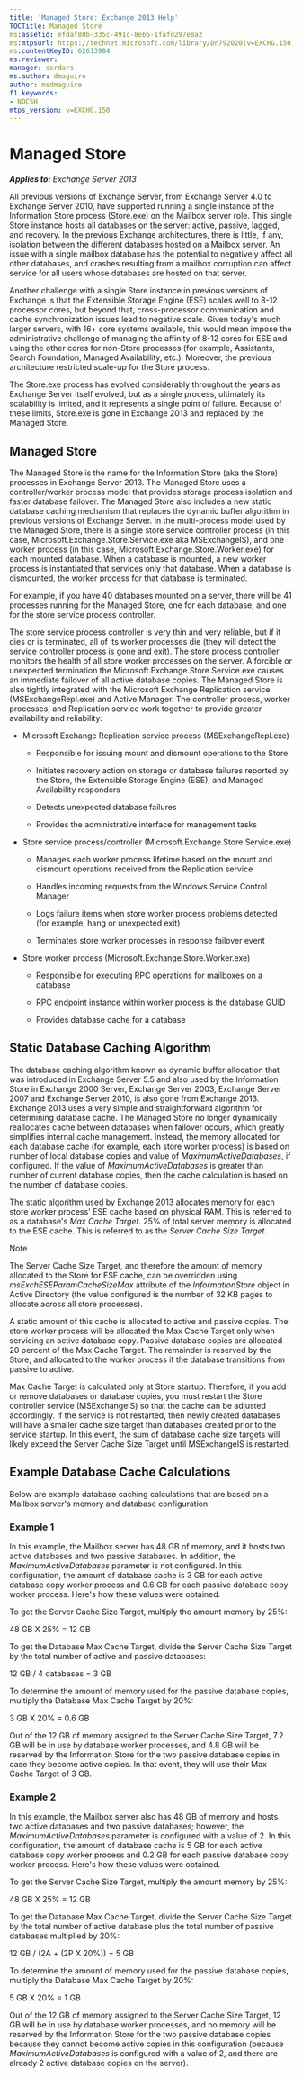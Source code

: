 ```yaml
---
title: 'Managed Store: Exchange 2013 Help'
TOCTitle: Managed Store
ms:assetid: efdaf80b-335c-491c-8eb5-1fafd297e8a2
ms:mtpsurl: https://technet.microsoft.com/library/Dn792020(v=EXCHG.150)
ms:contentKeyID: 62613984
ms.reviewer: 
manager: serdars
ms.author: dmaguire
author: msdmaguire
f1.keywords:
- NOCSH
mtps_version: v=EXCHG.150
---
```


# Managed Store

_**Applies to:** Exchange Server 2013_

All previous versions of Exchange Server, from Exchange Server 4.0 to Exchange Server 2010, have supported running a single instance of the Information Store process (Store.exe) on the Mailbox server role. This single Store instance hosts all databases on the server: active, passive, lagged, and recovery. In the previous Exchange architectures, there is little, if any, isolation between the different databases hosted on a Mailbox server. An issue with a single mailbox database has the potential to negatively affect all other databases, and crashes resulting from a mailbox corruption can affect service for all users whose databases are hosted on that server.

Another challenge with a single Store instance in previous versions of Exchange is that the Extensible Storage Engine (ESE) scales well to 8-12 processor cores, but beyond that, cross-processor communication and cache synchronization issues lead to negative scale. Given today's much larger servers, with 16+ core systems available, this would mean impose the administrative challenge of managing the affinity of 8-12 cores for ESE and using the other cores for non-Store processes (for example, Assistants, Search Foundation, Managed Availability, etc.). Moreover, the previous architecture restricted scale-up for the Store process.

The Store.exe process has evolved considerably throughout the years as Exchange Server itself evolved, but as a single process, ultimately its scalability is limited, and it represents a single point of failure. Because of these limits, Store.exe is gone in Exchange 2013 and replaced by the Managed Store.

## Managed Store

The Managed Store is the name for the Information Store (aka the Store) processes in Exchange Server 2013. The Managed Store uses a controller/worker process model that provides storage process isolation and faster database failover. The Managed Store also includes a new static database caching mechanism that replaces the dynamic buffer algorithm in previous versions of Exchange Server. In the multi-process model used by the Managed Store, there is a single store service controller process (in this case, Microsoft.Exchange.Store.Service.exe aka MSExchangeIS), and one worker process (in this case, Microsoft.Exchange.Store.Worker.exe) for each mounted database. When a database is mounted, a new worker process is instantiated that services only that database. When a database is dismounted, the worker process for that database is terminated.

For example, if you have 40 databases mounted on a server, there will be 41 processes running for the Managed Store, one for each database, and one for the store service process controller.

The store service process controller is very thin and very reliable, but if it dies or is terminated, all of its worker processes die (they will detect the service controller process is gone and exit). The store process controller monitors the health of all store worker processes on the server. A forcible or unexpected termination the Microsoft.Exchange.Store.Service.exe causes an immediate failover of all active database copies. The Managed Store is also tightly integrated with the Microsoft Exchange Replication service (MSExchangeRepl.exe) and Active Manager. The controller process, worker processes, and Replication service work together to provide greater availability and reliability:

- Microsoft Exchange Replication service process (MSExchangeRepl.exe)

  - Responsible for issuing mount and dismount operations to the Store

  - Initiates recovery action on storage or database failures reported by the Store, the Extensible Storage Engine (ESE), and Managed Availability responders

  - Detects unexpected database failures

  - Provides the administrative interface for management tasks

- Store service process/controller (Microsoft.Exchange.Store.Service.exe)

  - Manages each worker process lifetime based on the mount and dismount operations received from the Replication service

  - Handles incoming requests from the Windows Service Control Manager

  - Logs failure items when store worker process problems detected (for example, hang or unexpected exit)

  - Terminates store worker processes in response failover event

- Store worker process (Microsoft.Exchange.Store.Worker.exe)

  - Responsible for executing RPC operations for mailboxes on a database

  - RPC endpoint instance within worker process is the database GUID

  - Provides database cache for a database

## Static Database Caching Algorithm

The database caching algorithm known as dynamic buffer allocation that was introduced in Exchange Server 5.5 and also used by the Information Store in Exchange 2000 Server, Exchange Server 2003, Exchange Server 2007 and Exchange Server 2010, is also gone from Exchange 2013. Exchange 2013 uses a very simple and straightforward algorithm for determining database cache. The Managed Store no longer dynamically reallocates cache between databases when failover occurs, which greatly simplifies internal cache management. Instead, the memory allocated for each database cache (for example, each store worker process) is based on number of local database copies and value of *MaximumActiveDatabases*, if configured. If the value of *MaximumActiveDatabases* is greater than number of current database copies, then the cache calculation is based on the number of database copies.

The static algorithm used by Exchange 2013 allocates memory for each store worker process' ESE cache based on physical RAM. This is referred to as a database's *Max Cache Target*. 25% of total server memory is allocated to the ESE cache. This is referred to as the *Server Cache Size Target*.

> [!NOTE]
> The Server Cache Size Target, and therefore the amount of memory allocated to the Store for ESE cache, can be overridden using <EM>msExchESEParamCacheSizeMax</EM> attribute of the <EM>InformationStore</EM> object in Active Directory (the value configured is the number of 32 KB pages to allocate across all store processes).

A static amount of this cache is allocated to active and passive copies. The store worker process will be allocated the Max Cache Target only when servicing an active database copy. Passive database copies are allocated 20 percent of the Max Cache Target. The remainder is reserved by the Store, and allocated to the worker process if the database transitions from passive to active.

Max Cache Target is calculated only at Store startup. Therefore, if you add or remove databases or database copies, you must restart the Store controller service (MSExchangeIS) so that the cache can be adjusted accordingly. If the service is not restarted, then newly created databases will have a smaller cache size target than databases created prior to the service startup. In this event, the sum of database cache size targets will likely exceed the Server Cache Size Target until MSExchangeIS is restarted.

## Example Database Cache Calculations

Below are example database caching calculations that are based on a Mailbox server's memory and database configuration.

### Example 1

In this example, the Mailbox server has 48 GB of memory, and it hosts two active databases and two passive databases. In addition, the *MaximumActiveDatabases* parameter is not configured. In this configuration, the amount of database cache is 3 GB for each active database copy worker process and 0.6 GB for each passive database copy worker process. Here's how these values were obtained.

To get the Server Cache Size Target, multiply the amount memory by 25%:

48 GB X 25% = 12 GB

To get the Database Max Cache Target, divide the Server Cache Size Target by the total number of active and passive databases:

12 GB / 4 databases = 3 GB

To determine the amount of memory used for the passive database copies, multiply the Database Max Cache Target by 20%:

3 GB X 20% = 0.6 GB

Out of the 12 GB of memory assigned to the Server Cache Size Target, 7.2 GB will be in use by database worker processes, and 4.8 GB will be reserved by the Information Store for the two passive database copies in case they become active copies. In that event, they will use their Max Cache Target of 3 GB.

### Example 2

In this example, the Mailbox server also has 48 GB of memory and hosts two active databases and two passive databases; however, the *MaximumActiveDatabases* parameter is configured with a value of 2. In this configuration, the amount of database cache is 5 GB for each active database copy worker process and 0.2 GB for each passive database copy worker process. Here's how these values were obtained.

To get the Server Cache Size Target, multiply the amount memory by 25%:

48 GB X 25% = 12 GB

To get the Database Max Cache Target, divide the Server Cache Size Target by the total number of active database plus the total number of passive databases multiplied by 20%:

12 GB / (2A + (2P X 20%)) = 5 GB

To determine the amount of memory used for the passive database copies, multiply the Database Max Cache Target by 20%:

5 GB X 20% = 1 GB

Out of the 12 GB of memory assigned to the Server Cache Size Target, 12 GB will be in use by database worker processes, and no memory will be reserved by the Information Store for the two passive database copies because they cannot become active copies in this configuration (because *MaximumActiveDatabases* is configured with a value of 2, and there are already 2 active database copies on the server).

